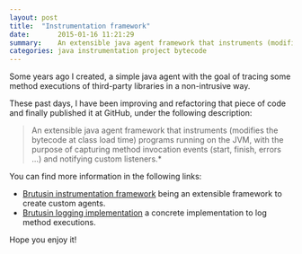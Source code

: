 ```yaml
---
layout: post
title:  "Instrumentation framework"
date:       2015-01-16 11:21:29
summary:    An extensible java agent framework that instruments (modifies the bytecode at class load time) programs running on the JVM, with the purpose of capturing method invocation events (start, finish, errors ...) and notifying custom listeners.
categories: java instrumentation project bytecode
---
```


Some years ago I created, a simple java agent with the goal of tracing some method executions of third-party libraries in a non-intrusive way.

These past days, I have been improving and refactoring that piece of code and finally published it at GitHub, under the following description: 
> An extensible java agent framework that instruments (modifies the bytecode at class load time) programs running on the JVM, with the purpose of capturing method invocation events (start, finish, errors ...) and notifying custom listeners.*

You can find more information in the following links:

* [Brutusin instrumentation framework](https://github.com/brutusin/brutusin/tree/master/instrumentation) being an extensible framework to create custom agents. 
* [Brutusin logging implementation](https://github.com/brutusin/brutusin/tree/master/logging-instrumentation) a concrete implementation to log method executions.



Hope you enjoy it!
